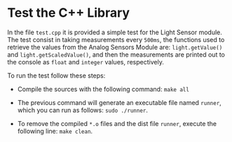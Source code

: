 # Test the C++ Library

In the file `test.cpp` it is provided a simple test for the Light Sensor module. The test consist in taking measurements every `500ms`, the functions used to retrieve the values from the Analog Sensors Module are: `light.getValue()` and `light.getScaledValue()`, and then the measurements are printed out to the console as `float` and `integer` values, respectively.

To run the test follow these steps:

* Compile the sources with the following command: `make all`

* The previous command will generate an executable file named `runner`, which you can run as follows: `sudo ./runner`.

* To remove the compiled `*.o` files and the dist file `runner`, execute the following line: `make clean`.
